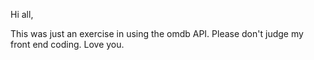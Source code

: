 Hi all,

This was just an exercise in using the omdb API. Please don't judge my front end coding. Love you.
